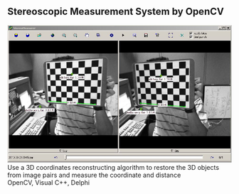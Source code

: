 ## **Stereoscopic Measurement System by OpenCV**

![Alt text]( screenshot01.JPG?raw=true "")
Use a 3D coordinates reconstructing algorithm to restore the 3D objects from image pairs and measure the coordinate and distance<br />
OpenCV, Visual C++, Delphi

